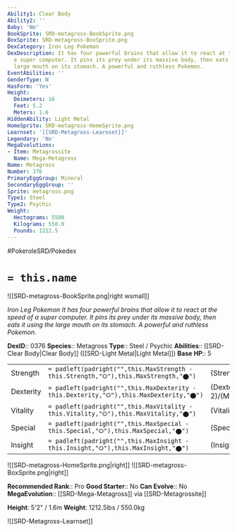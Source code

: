 ```yaml
---
Ability1: Clear Body
Ability2: ''
Baby: 'No'
BookSprite: SRD-metagross-BookSprite.png
BoxSprite: SRD-metagross-BoxSprite.png
DexCategory: Iron Leg Pokemon
DexDescription: It has four powerful brains that allow it to react at the speed of
  a super computer. It pins its prey under its massive body, then eats it using the
  large mouth on its stomach. A powerful and ruthless Pokemon.
EventAbilities: ''
GenderType: N
HasForm: 'Yes'
Height:
  Deimeters: 16
  Feet: 5.2
  Meters: 1.6
HiddenAbility: Light Metal
HomeSprite: SRD-metagross-HomeSprite.png
Learnset: '[[SRD-Metagross-Learnset]]'
Legendary: 'No'
MegaEvolutions:
- Item: Metagrossite
  Name: Mega-Metagross
Name: Metagross
Number: 376
PrimaryEggGroup: Mineral
SecondaryEggGroup: ''
Sprite: metagross.png
Type1: Steel
Type2: Psychic
Weight:
  Hectograms: 5500
  Kilograms: 550.0
  Pounds: 1212.5
---
```


#PokeroleSRD/Pokedex

# `= this.name`

![[SRD-metagross-BookSprite.png|right wsmall]]

*Iron Leg Pokemon*
*It has four powerful brains that allow it to react at the speed of a super computer. It pins its prey under its massive body, then eats it using the large mouth on its stomach. A powerful and ruthless Pokemon.*

**DexID**:: 0376
**Species**:: Metagross
**Type**:: Steel / Psychic
**Abilities**:: [[SRD-Clear Body|Clear Body]] ([[SRD-Light Metal|Light Metal]])
**Base HP**:: 5

|           |                                                                                        |                                          |
| --------- | -------------------------------------------------------------------------------------- | ---------------------------------------- |
| Strength  | `= padleft(padright("",this.MaxStrength - this.Strength,"⭘"),this.MaxStrength,"⬤")`    | (Strength::3)/(MaxStrength::7)   |
| Dexterity | `= padleft(padright("",this.MaxDexterity - this.Dexterity,"⭘"),this.MaxDexterity,"⬤")` | (Dexterity:: 2)/(MaxDexterity::5) |
| Vitality  | `= padleft(padright("",this.MaxVitality - this.Vitality,"⭘"),this.MaxVitality,"⬤")`    | (Vitality::3)/(MaxVitality::7)   |
| Special   | `= padleft(padright("",this.MaxSpecial - this.Special,"⭘"),this.MaxSpecial,"⬤")`       | (Special::3)/(MaxSpecial::6)     |
| Insight   | `= padleft(padright("",this.MaxInsight - this.Insight,"⭘"),this.MaxInsight,"⬤")`       | (Insight::2)/(MaxInsight::5)     |

![[SRD-metagross-HomeSprite.png|right]]
![[SRD-metagross-BoxSprite.png|right]]

**Recommended Rank**:: Pro
**Good Starter**:: No
**Can Evolve**:: No
**MegaEvolution**:: [[SRD-Mega-Metagross]]
via [[SRD-Metagrossite]]

**Height**: 5'2" / 1.6m
**Weight**: 1212.5lbs / 550.0kg

![[SRD-Metagross-Learnset]]